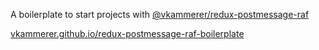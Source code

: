 A boilerplate to start projects with [@vkammerer/redux-postmessage-raf](https://vkammerer.github.io/redux-postmessage-raf/)   

[vkammerer.github.io/redux-postmessage-raf-boilerplate](https://vkammerer.github.io/redux-postmessage-raf-boilerplate/)
